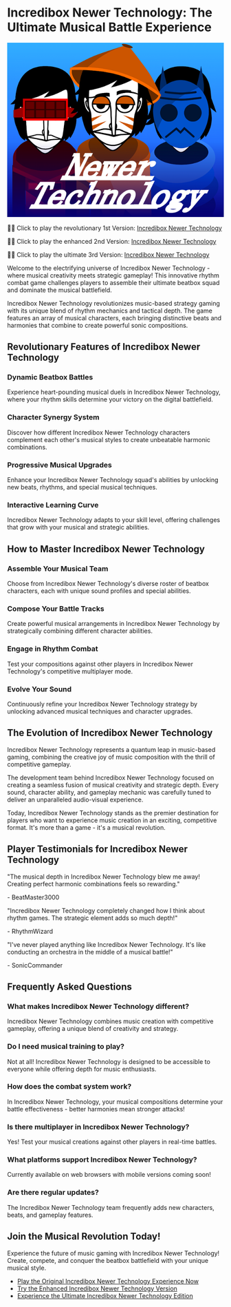 # Incredibox Newer Technology: The Ultimate Musical Battle Experience

![Incredibox Newer Technology](https://raw.githubusercontent.com/sprunkiscrunkly/incredibox-newer-technology/refs/heads/main/incredibox-newer-technology.png "Incredibox Newer Technology")

🎵🎶 Click to play the revolutionary 1st Version: [Incredibox Newer Technology](https://sprunksters.com/incredibox-newer-technology/ "Incredibox Newer Technology")

🎵🎶 Click to play the enhanced 2nd Version: [Incredibox Newer Technology](https://sprunkiscrunkly.com/incredibox-newer-technology/ "Incredibox Newer Technology")

🎵🎶 Click to play the ultimate 3rd Version: [Incredibox Newer Technology](https://sprunkipyramixed.com/incredibox-newer-technology/ "Incredibox Newer Technology")

Welcome to the electrifying universe of Incredibox Newer Technology - where musical creativity meets strategic gameplay! This innovative rhythm combat game challenges players to assemble their ultimate beatbox squad and dominate the musical battlefield.

Incredibox Newer Technology revolutionizes music-based strategy gaming with its unique blend of rhythm mechanics and tactical depth. The game features an array of musical characters, each bringing distinctive beats and harmonies that combine to create powerful sonic compositions.

## Revolutionary Features of Incredibox Newer Technology

### Dynamic Beatbox Battles

Experience heart-pounding musical duels in Incredibox Newer Technology, where your rhythm skills determine your victory on the digital battlefield.

### Character Synergy System

Discover how different Incredibox Newer Technology characters complement each other's musical styles to create unbeatable harmonic combinations.

### Progressive Musical Upgrades

Enhance your Incredibox Newer Technology squad's abilities by unlocking new beats, rhythms, and special musical techniques.

### Interactive Learning Curve

Incredibox Newer Technology adapts to your skill level, offering challenges that grow with your musical and strategic abilities.

## How to Master Incredibox Newer Technology

### Assemble Your Musical Team

Choose from Incredibox Newer Technology's diverse roster of beatbox characters, each with unique sound profiles and special abilities.

### Compose Your Battle Tracks

Create powerful musical arrangements in Incredibox Newer Technology by strategically combining different character abilities.

### Engage in Rhythm Combat

Test your compositions against other players in Incredibox Newer Technology's competitive multiplayer mode.

### Evolve Your Sound

Continuously refine your Incredibox Newer Technology strategy by unlocking advanced musical techniques and character upgrades.

## The Evolution of Incredibox Newer Technology

Incredibox Newer Technology represents a quantum leap in music-based gaming, combining the creative joy of music composition with the thrill of competitive gameplay.

The development team behind Incredibox Newer Technology focused on creating a seamless fusion of musical creativity and strategic depth. Every sound, character ability, and gameplay mechanic was carefully tuned to deliver an unparalleled audio-visual experience.

Today, Incredibox Newer Technology stands as the premier destination for players who want to experience music creation in an exciting, competitive format. It's more than a game - it's a musical revolution.

## Player Testimonials for Incredibox Newer Technology

"The musical depth in Incredibox Newer Technology blew me away! Creating perfect harmonic combinations feels so rewarding."

\- BeatMaster3000

"Incredibox Newer Technology completely changed how I think about rhythm games. The strategic element adds so much depth!"

\- RhythmWizard

"I've never played anything like Incredibox Newer Technology. It's like conducting an orchestra in the middle of a musical battle!"

\- SonicCommander

## Frequently Asked Questions

### What makes Incredibox Newer Technology different?

Incredibox Newer Technology combines music creation with competitive gameplay, offering a unique blend of creativity and strategy.

### Do I need musical training to play?

Not at all! Incredibox Newer Technology is designed to be accessible to everyone while offering depth for music enthusiasts.

### How does the combat system work?

In Incredibox Newer Technology, your musical compositions determine your battle effectiveness - better harmonies mean stronger attacks!

### Is there multiplayer in Incredibox Newer Technology?

Yes! Test your musical creations against other players in real-time battles.

### What platforms support Incredibox Newer Technology?

Currently available on web browsers with mobile versions coming soon!

### Are there regular updates?

The Incredibox Newer Technology team frequently adds new characters, beats, and gameplay features.

## Join the Musical Revolution Today!

Experience the future of music gaming with Incredibox Newer Technology! Create, compete, and conquer the beatbox battlefield with your unique musical style.

- [Play the Original Incredibox Newer Technology Experience Now](https://sprunksters.com/incredibox-newer-technology/)
- [Try the Enhanced Incredibox Newer Technology Version](https://sprunkiscrunkly.com/incredibox-newer-technology/)
- [Experience the Ultimate Incredibox Newer Technology Edition](https://sprunkipyramixed.com/incredibox-newer-technology/)
